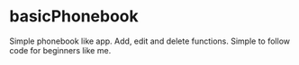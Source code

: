 # basicPhonebook
Simple phonebook like app. Add, edit and delete functions. Simple to follow code for beginners like me.
